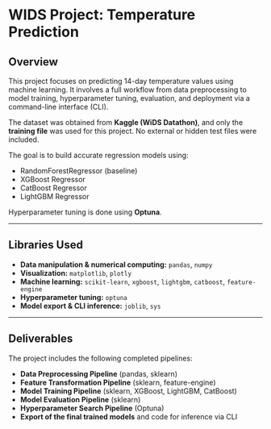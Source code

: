 # WIDS Project: Temperature Prediction

## Overview
This project focuses on predicting 14-day temperature values using machine learning. It involves a full workflow from data preprocessing to model training, hyperparameter tuning, evaluation, and deployment via a command-line interface (CLI).

The dataset was obtained from **Kaggle (WiDS Datathon)**, and only the **training file** was used for this project. No external or hidden test files were included.

The goal is to build accurate regression models using:

- RandomForestRegressor (baseline)
- XGBoost Regressor
- CatBoost Regressor
- LightGBM Regressor

Hyperparameter tuning is done using **Optuna**.

---

## Libraries Used
- **Data manipulation & numerical computing:** `pandas`, `numpy`
- **Visualization:** `matplotlib`, `plotly`
- **Machine learning:** `scikit-learn`, `xgboost`, `lightgbm`, `catboost`, `feature-engine`
- **Hyperparameter tuning:** `optuna`
- **Model export & CLI inference:** `joblib`, `sys`

---

## Deliverables
The project includes the following completed pipelines:

- **Data Preprocessing Pipeline** (pandas, sklearn)
- **Feature Transformation Pipeline** (sklearn, feature-engine)
- **Model Training Pipeline** (sklearn, XGBoost, LightGBM, CatBoost)
- **Model Evaluation Pipeline** (sklearn)
- **Hyperparameter Search Pipeline** (Optuna)
- **Export of the final trained models** and code for inference via CLI
